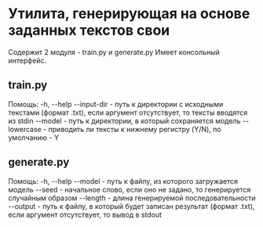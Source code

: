 # Утилита, генерирующая на основе заданных текстов свои
Содержит 2 модуля - train.py и generate.py
Имеет консольный интерфейс.

## train.py
Помощь: -h, --help
--input-dir - путь к директории с исходными текстами (формат .txt), если аргумент отсутствует, то тексты вводятся из stdin
--model - путь к директории, в который сохраняется модель
--lowercase - приводить ли тексты к нижнему регистру (Y/N), по умолчанию - Y

## generate.py
Помощь: -h, --help
--model - путь к файлу, из которого загружается модель
--seed - начальное слово, если оно не задано, то генерируется случайным образом
--length - длина генерируемой последовательности
--output - путь к файлу, в который будет записан результат (формат .txt), если аргумент отсутствует, то вывод в stdout


